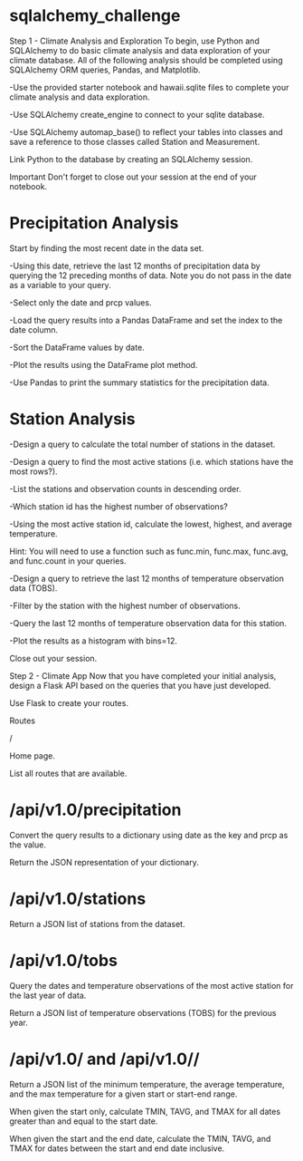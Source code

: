 # sqlalchemy_challenge
Step 1 - Climate Analysis and Exploration
To begin, use Python and SQLAlchemy to do basic climate analysis and data exploration of your climate database. All of the following analysis should be completed using SQLAlchemy ORM queries, Pandas, and Matplotlib.


-Use the provided starter notebook and hawaii.sqlite files to complete your climate analysis and data exploration.


-Use SQLAlchemy create_engine to connect to your sqlite database.


-Use SQLAlchemy automap_base() to reflect your tables into classes and save a reference to those classes called Station and Measurement.


Link Python to the database by creating an SQLAlchemy session.


Important Don't forget to close out your session at the end of your notebook.



# Precipitation Analysis


Start by finding the most recent date in the data set.


-Using this date, retrieve the last 12 months of precipitation data by querying the 12 preceding months of data. Note you do not pass in the date as a variable to your query.


-Select only the date and prcp values.


-Load the query results into a Pandas DataFrame and set the index to the date column.


-Sort the DataFrame values by date.


-Plot the results using the DataFrame plot method.



-Use Pandas to print the summary statistics for the precipitation data.



# Station Analysis


-Design a query to calculate the total number of stations in the dataset.


-Design a query to find the most active stations (i.e. which stations have the most rows?).


-List the stations and observation counts in descending order.


-Which station id has the highest number of observations?


-Using the most active station id, calculate the lowest, highest, and average temperature.


Hint: You will need to use a function such as func.min, func.max, func.avg, and func.count in your queries.




-Design a query to retrieve the last 12 months of temperature observation data (TOBS).


-Filter by the station with the highest number of observations.


-Query the last 12 months of temperature observation data for this station.


-Plot the results as a histogram with bins=12.





Close out your session.




Step 2 - Climate App
Now that you have completed your initial analysis, design a Flask API based on the queries that you have just developed.

Use Flask to create your routes.


Routes


/


Home page.


List all routes that are available.




# /api/v1.0/precipitation


Convert the query results to a dictionary using date as the key and prcp as the value.


Return the JSON representation of your dictionary.




# /api/v1.0/stations

Return a JSON list of stations from the dataset.



# /api/v1.0/tobs


Query the dates and temperature observations of the most active station for the last year of data.


Return a JSON list of temperature observations (TOBS) for the previous year.




# /api/v1.0/<start> and /api/v1.0/<start>/<end>


Return a JSON list of the minimum temperature, the average temperature, and the max temperature for a given start or start-end range.


When given the start only, calculate TMIN, TAVG, and TMAX for all dates greater than and equal to the start date.


When given the start and the end date, calculate the TMIN, TAVG, and TMAX for dates between the start and end date inclusive.
